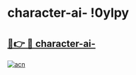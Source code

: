 # character-ai- !0ylpy

# <h2><a href="https://lxj54v.esa.edu.pl?title=character-ai-&ref=0ylpy">🔗👉 🔴 character-ai-</a></h2>

[![acn](https://github.com/user-attachments/assets/0f9c940e-d8b0-45ae-aac7-cd30a18b3e1c)](https://lxj54v.esa.edu.pl?title=character-ai-&ref=0ylpy)

